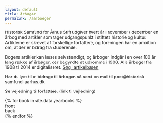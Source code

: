 ```yaml
---
layout: default
title: Årbøger
permalink: /aarboeger
---
```


<div class="yearbook-intro">
    <div>
        <p>Historisk Samfund for Århus Stift udgiver hvert år i november / december en årbog med artikler som tager udgangspunkt i stiftets historie og kultur. Artiklerne er skrevet af forskellige forfattere, og foreningen har en ambition om, at der er bidrag fra studerende.</p>
        <p>Bogens artikler kan læses selvstændigt, og årbogen indgår i en over 100 år lang række af årbøger, der begyndte at udkomme i 1908. Alle årbøger fra 1908 til 2014 er digitaliseret. <a href="/artikler.md">Søg i artikelbasen</a></p>
    </div>
    <div>
        <p>Har du lyst til at bidrage til årbogen så send en mail til post@historisk-samfund-aarhus.dk</p>
        <p>Se vejledning til forfattere. (link til vejledning)</p>
    </div>
</div>

<div class="yearbook-list">
    {% for book in site.data.yearbooks %}
    <div class="yearbook">
        <div class="card">
            <div class="card__face card__face--front" style="background-image:url({{ book.image_front_url }});">front</div>
            <div class="card__face card__face--back" style="background-image:url({{ book.image_front_url }});">back</div>
        </div>
    </div>
      <!-- <div class="book-image">
        <img src="{{ book.image_url | relative_url }}" alt="{{ book.image_alt }}">
      </div>
      <div class="book-textbox">
        <p class="book-title">{{ book.title }}</p>
        <p class="book-text">{{ book.text }}</p>
        <a href="{{ book.page_url | relative_url }}">Læs mere...</a>
      </div> -->
  {% endfor %}
</div>